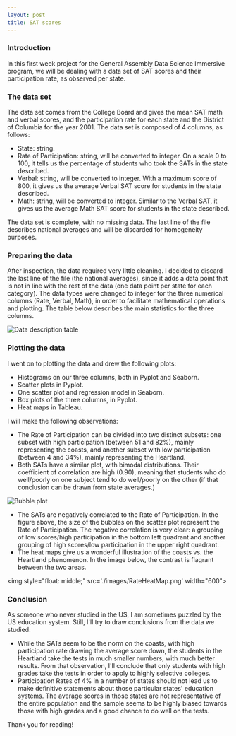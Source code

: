 ```yaml
---
layout: post
title: SAT scores
---
```


### Introduction

In this first week project for the General Assembly Data Science Immersive program, we will be dealing with a data set of SAT scores and their participation rate, as observed per state.

### The data set

The data set comes from the College Board and gives the mean SAT math and verbal scores, and the participation rate for each state and the District of Columbia for the year 2001.
The data set is composed of 4 columns, as follows:
  - State: string.
  - Rate of Participation: string, will be converted to integer. On a scale 0 to 100, it tells us the percentage of students who took the SATs in the state described.
  - Verbal: string, will be converted to integer. With a maximum score of 800, it gives us the average Verbal SAT score for students in the state described.
  - Math: string, will be converted to integer. Similar to the Verbal SAT, it gives us the average Math SAT score for students in the state described.

The data set is complete, with no missing data. The last line of the file describes national averages and will be discarded for homogeneity purposes.

### Preparing the data

After inspection, the data required very little cleaning. I decided to discard the last line of the file (the national averages), since it adds a data point that is not in line with the rest of the data (one data point per state for each category).
The data types were changed to integer for the three numerical columns (Rate, Verbal, Math), in order to facilitate mathematical operations and plotting.
The table below describes the main statistics for the three columns.

![Data description table]('./images/describe_data.png')

### Plotting the data

I went on to plotting the data and drew the following plots:
  - Histograms on our three columns, both in Pyplot and Seaborn.
  - Scatter plots in Pyplot.
  - One scatter plot and regression model in Seaborn.
  - Box plots of the three columns, in Pyplot.
  - Heat maps in Tableau.

I will make the following observations:
  - The Rate of Participation can be divided into two distinct subsets: one subset with high participation (between 51 and 82%), mainly representing the coasts, and another subset with low participation (between 4 and 34%), mainly representing the Heartland.
  - Both SATs have a similar plot, with bimodal distributions. Their coefficient of correlation are high (0.90), meaning that students who do well/poorly on one subject tend to do well/poorly on the other (if that conclusion can be drawn from state averages.)
 
 ![Bubble plot]('./images/scatterplotVerbalMath.png')

  - The SATs are negatively correlated to the Rate of Participation. In the figure above, the size of the bubbles on the scatter plot represent the Rate of Participation. The negative correlation is very clear: a grouping of low scores/high participation in the bottom left quadrant and another grouping of high scores/low participation in the upper right quadrant.
  - The heat maps give us a wonderful illustration of the coasts vs. the Heartland phenomenon. In the image below, the contrast is flagrant between the two areas.

<img style=\"float: middle;\" src='./images/RateHeatMap.png' width=\"600\"> 

### Conclusion

As someone who never studied in the US, I am sometimes puzzled by the US education system. Still, I'll try to draw conclusions from the data we studied:
  - While the SATs seem to be the norm on the coasts, with high participation rate drawing the average score down, the students in the Heartland take the tests in much smaller numbers, with much better results. From that observation, I'll conclude that only students with high grades take the tests in order to apply to highly selective colleges.
  - Participation Rates of 4% in a number of states should not lead us to make definitive statements about those particular states' education systems. The average scores in those states are not representative of the entire population and the sample seems to be highly biased towards those with high grades and a good chance to do well on the tests.

Thank you for reading!